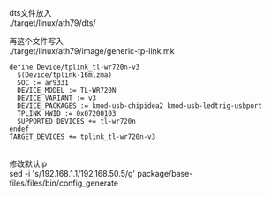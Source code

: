 dts文件放入<br>
./target/linux/ath79/dts/<br>

再这个文件写入 <br>
./target/linux/ath79/image/generic-tp-link.mk<br>


```
define Device/tplink_tl-wr720n-v3 
  $(Device/tplink-16mlzma) 
  SOC := ar9331
  DEVICE_MODEL := TL-WR720N
  DEVICE_VARIANT := v3
  DEVICE_PACKAGES := kmod-usb-chipidea2 kmod-usb-ledtrig-usbport
  TPLINK_HWID := 0x07200103
  SUPPORTED_DEVICES += tl-wr720n
endef
TARGET_DEVICES += tplink_tl-wr720n-v3
```
<br>
修改默认ip
<br>
sed -i 's/192.168.1.1/192.168.50.5/g' package/base-files/files/bin/config_generate
<br>
